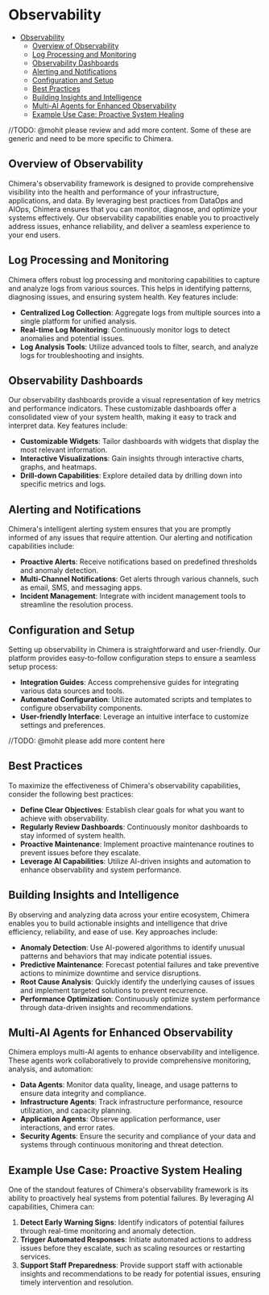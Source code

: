 # Observability

<!-- TOC -->
* [Observability](#observability)
  * [Overview of Observability](#overview-of-observability)
  * [Log Processing and Monitoring](#log-processing-and-monitoring)
  * [Observability Dashboards](#observability-dashboards)
  * [Alerting and Notifications](#alerting-and-notifications)
  * [Configuration and Setup](#configuration-and-setup)
  * [Best Practices](#best-practices)
  * [Building Insights and Intelligence](#building-insights-and-intelligence)
  * [Multi-AI Agents for Enhanced Observability](#multi-ai-agents-for-enhanced-observability)
  * [Example Use Case: Proactive System Healing](#example-use-case-proactive-system-healing)
<!-- TOC -->

//TODO: @mohit please review and add more content. Some of these are generic and need to be more specific to Chimera.

## Overview of Observability
Chimera's observability framework is designed to provide comprehensive visibility into the health and performance of your infrastructure, applications, and data. By leveraging best practices from DataOps and AIOps, Chimera ensures that you can monitor, diagnose, and optimize your systems effectively. Our observability capabilities enable you to proactively address issues, enhance reliability, and deliver a seamless experience to your end users.

## Log Processing and Monitoring
Chimera offers robust log processing and monitoring capabilities to capture and analyze logs from various sources. This helps in identifying patterns, diagnosing issues, and ensuring system health. Key features include:
- **Centralized Log Collection**: Aggregate logs from multiple sources into a single platform for unified analysis.
- **Real-time Log Monitoring**: Continuously monitor logs to detect anomalies and potential issues.
- **Log Analysis Tools**: Utilize advanced tools to filter, search, and analyze logs for troubleshooting and insights.

## Observability Dashboards
Our observability dashboards provide a visual representation of key metrics and performance indicators. These customizable dashboards offer a consolidated view of your system health, making it easy to track and interpret data. Key features include:
- **Customizable Widgets**: Tailor dashboards with widgets that display the most relevant information.
- **Interactive Visualizations**: Gain insights through interactive charts, graphs, and heatmaps.
- **Drill-down Capabilities**: Explore detailed data by drilling down into specific metrics and logs.

## Alerting and Notifications
Chimera's intelligent alerting system ensures that you are promptly informed of any issues that require attention. Our alerting and notification capabilities include:
- **Proactive Alerts**: Receive notifications based on predefined thresholds and anomaly detection.
- **Multi-Channel Notifications**: Get alerts through various channels, such as email, SMS, and messaging apps.
- **Incident Management**: Integrate with incident management tools to streamline the resolution process.

## Configuration and Setup
Setting up observability in Chimera is straightforward and user-friendly. Our platform provides easy-to-follow configuration steps to ensure a seamless setup process:
- **Integration Guides**: Access comprehensive guides for integrating various data sources and tools.
- **Automated Configuration**: Utilize automated scripts and templates to configure observability components.
- **User-friendly Interface**: Leverage an intuitive interface to customize settings and preferences.

//TODO: @mohit please add more content here

## Best Practices
To maximize the effectiveness of Chimera's observability capabilities, consider the following best practices:
- **Define Clear Objectives**: Establish clear goals for what you want to achieve with observability.
- **Regularly Review Dashboards**: Continuously monitor dashboards to stay informed of system health.
- **Proactive Maintenance**: Implement proactive maintenance routines to prevent issues before they escalate.
- **Leverage AI Capabilities**: Utilize AI-driven insights and automation to enhance observability and system performance.


## Building Insights and Intelligence
By observing and analyzing data across your entire ecosystem, Chimera enables you to build actionable insights and intelligence that drive efficiency, reliability, and ease of use. Key approaches include:
- **Anomaly Detection**: Use AI-powered algorithms to identify unusual patterns and behaviors that may indicate potential issues.
- **Predictive Maintenance**: Forecast potential failures and take preventive actions to minimize downtime and service disruptions.
- **Root Cause Analysis**: Quickly identify the underlying causes of issues and implement targeted solutions to prevent recurrence.
- **Performance Optimization**: Continuously optimize system performance through data-driven insights and recommendations.

## Multi-AI Agents for Enhanced Observability
Chimera employs multi-AI agents to enhance observability and intelligence. These agents work collaboratively to provide comprehensive monitoring, analysis, and automation:
- **Data Agents**: Monitor data quality, lineage, and usage patterns to ensure data integrity and compliance.
- **Infrastructure Agents**: Track infrastructure performance, resource utilization, and capacity planning.
- **Application Agents**: Observe application performance, user interactions, and error rates.
- **Security Agents**: Ensure the security and compliance of your data and systems through continuous monitoring and threat detection.

## Example Use Case: Proactive System Healing
One of the standout features of Chimera's observability framework is its ability to proactively heal systems from potential failures. By leveraging AI capabilities, Chimera can:
1. **Detect Early Warning Signs**: Identify indicators of potential failures through real-time monitoring and anomaly detection.
2. **Trigger Automated Responses**: Initiate automated actions to address issues before they escalate, such as scaling resources or restarting services.
3. **Support Staff Preparedness**: Provide support staff with actionable insights and recommendations to be ready for potential issues, ensuring timely intervention and resolution.